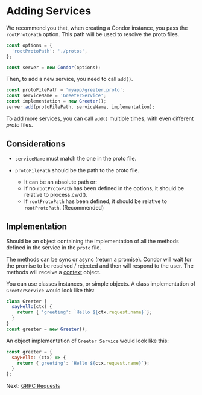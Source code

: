# Adding Services

We recommend you that, when creating a Condor instance, you pass the `rootProtoPath` option. This path will be used to resolve the proto files.

```js
const options = {
  'rootProtoPath': './protos',
};

const server = new Condor(options);
```

Then, to add a new service, you need to call `add()`. 
  
  ```js
  const protoFilePath = 'myapp/greeter.proto';
  const serviceName = 'GreeterService';
  const implementation = new Greeter();
  server.add(protoFilePath, serviceName, implementation);
  ```

To add more services, you can call `add()` multiple times, with even different *proto* files.

## Considerations

- `serviceName` must match the one in the proto file.
- `protoFilePath` should be the path to the proto file.
 
  - It can be an absolute path or:
  - If no `rootProtoPath` has been defined in the options, it should be relative to process.cwd().
  - If `rootProtoPath` has been defined, it should be relative to `rootProtoPath`. (Recommended)

## Implementation

Should be an object containing the implementation of all the methods defined in the service in the `proto` file.

The methods can be sync or async (return a promise). Condor will wait for the promise to be resolved / rejected and then will respond to the user. The methods will receive a [context](context) object. 

You can use classes instances, or simple objects. A class implementation of `GreeterService` would look like this:

```js
class Greeter {
  sayHello(ctx) {
    return { 'greeting': `Hello ${ctx.request.name}`};
  }
}
const greeter = new Greeter();
```

An object implementation of `Greeter Service` would look like this:

```js
const greeter = {
  sayHello: (ctx) => {
    return {'greeting': `Hello ${ctx.request.name}`};
  }
};
```

Next: [GRPC Requests](grpc-requests)
